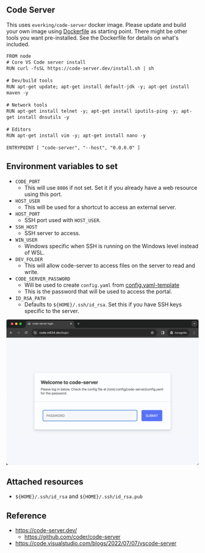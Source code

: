 ## Code Server

This uses `everking/code-server` docker image. Please update and build your
own image using [Dockerfile](./Dockerfile) as starting point. 
There might be other tools you want pre-installed. See the Dockerfile 
for details on what's included.

```
FROM node
# Core VS Code server install
RUN curl -fsSL https://code-server.dev/install.sh | sh

# Dev/build tools
RUN apt-get update; apt-get install default-jdk -y; apt-get install maven -y

# Network tools
RUN apt-get install telnet -y; apt-get install iputils-ping -y; apt-get install dnsutils -y

# Editors
RUN apt-get install vim -y; apt-get install nano -y

ENTRYPOINT [ "code-server", "--host", "0.0.0.0" ]

```

## Environment variables to set

* `CODE_PORT`
    * This will use `8086` if not set. Set it if you 
    already have a web resource using this port.
* `HOST_USER`
    * This will be used for a shortcut to access an external server.
* `HOST_PORT`
    * SSH port used with `HOST_USER`.
* `SSH_HOST`
    * SSH server to access.
* `WIN_USER`
    * Windows specific when SSH is running on the Windows level instead of WSL.
* `DEV_FOLDER`
    * This will allow code-server to access files on the server to read and write.
* `CODE_SERVER_PASSWORD`
    * Will be used to create `config.yaml` from [config.yaml-template](./config.yaml-template)
    * This is the password that will be used to access the portal.
* `ID_RSA_PATH`
    * Defaults to `${HOME}/.ssh/id_rsa`. Set this if you have SSH keys specific to the server.

<img src="images/password-screenshot.png" width="600">

## Attached resources

* `${HOME}/.ssh/id_rsa` and `${HOME}/.ssh/id_rsa.pub`

## Reference

* https://code-server.dev/
    * https://github.com/coder/code-server
* https://code.visualstudio.com/blogs/2022/07/07/vscode-server
